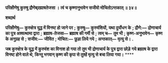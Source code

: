 **परिक्षीणेषु कुरुषु द्रौणेब्र्रह्माषतेजसा ।** **त्वं च कृष्णानुभावेन सजीवो मोचितोऽन्तकात् ॥ ३४॥** 

**शब्दार्थ** 

**परिक्षीणेषु—** **कुरुक्षेत्र युद्ध में विनष्ट हो जाने पर** **; कुरुषु—** **कुरुवंशियों, यथा दुर्योधन के** **; द्रौणे:—** **द्रोणाचार्य का पुत्र अश्वत्थामा द्वारा** **;** **ब्रह्माष-तेजसा—** **ब्रह्माष की गर्मी से** **; त्वम् च—** **तुम भी** **; कृष्ण-अनुभावेन—** **कृष्ण के अनुग्रह से** **; सजीव:—** **जीवित** **; मोचित:—** **छुड़ा लिये गये** **; अन्तकात्—** **मृत्यु से।** **.** 

**जब कुरुक्षेत्र के युद्ध में कुरुवंश का विनाश हो गया तो तुम भी द्रोणाचार्य के पुत्र द्वारा छोड़े** **गये ब्रह्माष के द्वारा विनष्ट होने वाले थे, किन्तु भगवान् कृष्ण की कृपा से तुश्हें मृत्यु से बचा लिया** **गया।** **** 